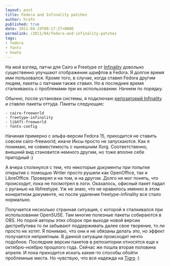 ```yaml
--- 
layout: post 
title: Fedora and Infinality patches 
author: hrafn 
published: true 
date: 2011-04-19T09:17:27+0000 
permalink: /2011/04/fedora-and-infinality-patches 
tags:
- fedora
- fonts
- howto
--- 
```


На мой взгляд, патчи для Cairo и Freetype от [Infinality](http://www.infinality.net/blog/) довольно существенно улучшают
отображение шрифтов в Fedora. Я долгое время ими пользовался. Кроме того, в
случае, когда ставил Fedora другим людям, пакеты с патчами также ставил. Но в
последнее время сталкиваюсь с проблемами при их использовании. Начнем по
порядку.

<!--more-->

Обычно, после установки системы, я подключаю [репозиторий Infinality](http://www.infinality.net/fedora/linux/) и ставлю пакеты оттуда.
Пакеты следующие:

	- cairo-freeworld
	- freetype-infinality
	- libXft-freeworld
	- fonts-config

Начиная примерно с альфа-версии Fedora 15, приходится не ставить совсем cairo-freeworld, иначе Иксы просто не запускаются. Как я понимаю, не совместимость с
нынешним Xorg. Соответственно, внешний вид становится немного другим, но тоже вполне себе пригодный :)

А вчера столкнулся с тем, что некоторые документы при попытке открытия с
помощью Writer просто рушили как OpenOffice, так и LibreOffice. Проверял и на
том, и на другом. Долго не мог понять, что происходит, пока не посмотрел в
логи. Оказалось, офисный пакет падал с руганью на libfreetype. Уж не знаю, что
не нравилось именно в этом конкретном документе, но после удаления freetype-infinality все стало нормально.

Получается несколько странная ситуация, с которой я сталкивался при
использовании OpenSUSE. Там многие полезные пакеты собираются в OBS. Но порой
авторы этих сборок при выходе новой версии дистрибутива то ли забывают
поддерживать далее свое творение, то ли просто не хотят. Я понимаю, что они и
не обязаны делать это, но эффект получается неприятным. В данной ситуации
происходит нечто подобное. Последние версии пакетов в репозитории относятся
еще к октябрю-ноябрю прошлого года. Сейчас же пошла вторая половина апреля. И
пока приходится искать какие-то способы обойти проблемные места. Но чувствую,
что вся надежда на [Tigro](http://tigro.info/wp/) :)


